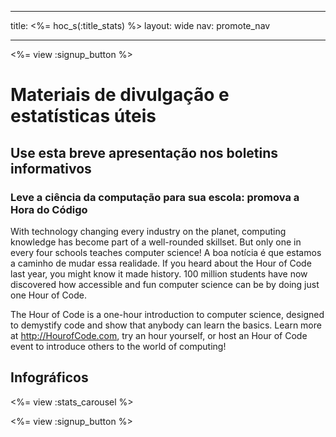 * * *

title: <%= hoc_s(:title_stats) %> layout: wide nav: promote_nav

* * *

<a id="blurb"></a>

<%= view :signup_button %>

# Materiais de divulgação e estatísticas úteis

## Use esta breve apresentação nos boletins informativos

### Leve a ciência da computação para sua escola: promova a Hora do Código

With technology changing every industry on the planet, computing knowledge has become part of a well-rounded skillset. But only one in every four schools teaches computer science! A boa notícia é que estamos a caminho de mudar essa realidade. If you heard about the Hour of Code last year, you might know it made history. 100 million students have now discovered how accessible and fun computer science can be by doing just one Hour of Code.

The Hour of Code is a one-hour introduction to computer science, designed to demystify code and show that anybody can learn the basics. Learn more at <http://HourofCode.com>, try an hour yourself, or host an Hour of Code event to introduce others to the world of computing!

<a id="infographics"></a>

## Infográficos

<%= view :stats_carousel %>

<%= view :signup_button %>